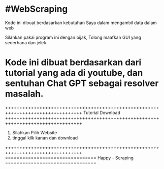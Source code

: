 #WebScraping
=============

Kode ini dibuat berdasarkan kebutuhan Saya dalam mengambil data dalam web

Silahkan pakai program ini dengan bijak, Tolong maafkan GUI yang sederhana dan jelek.

Kode ini dibuat berdasarkan dari tutorial yang ada di youtube, dan sentuhan Chat GPT sebagai resolver masalah.
===========
+++++++++++++++++++++++++++++++++++++++++++++++++++++++++++++++++++++++++++++++++
Tutorial Download 
+++++++++++++++++++++++++++++++++++++++++++++++++++++++++++++++++++++++++++++++++
1. Silahkan Pilih Website
2. tinggal kilk kanan dan download

+++++++++++++++++++++++++++++++++++++++++++++++++++++++++++++++++++++++++++++++++
================================ Happy - Scraping ================================
